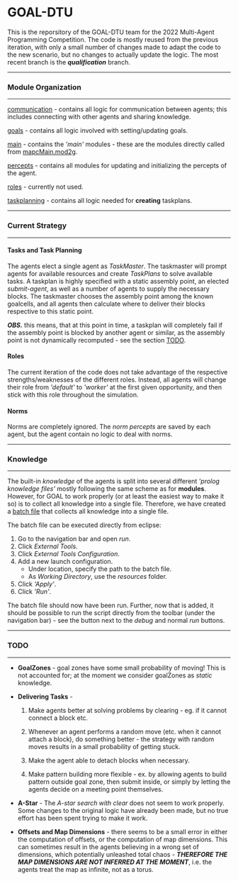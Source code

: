 # GOAL-DTU

This is the reporsitory of the GOAL-DTU team for the 2022 Multi-Agent Programming Competition. The code is mostly reused from the previous iteration, with only a small number of changes made to adapt the code to the new scenario, but no changes to actually update the logic. The most recent branch is the ***qualification*** branch.


---
### Module Organization
---
[communication](./src/modules/communication/) - contains all logic for communication between agents; this includes connecting with other agents and sharing knowledge.
   

[goals](./src/modules/goals/) - contains all logic involved with setting/updating goals.
   
   
[main](./src/modules/main/) - contains the *'main'* modules - these are the modules directly called from [mapcMain.mod2g](/src/mapcMain.mod2g).
   
   
[percepts](./modules/percepts/) - contains all modules for updating and initializing the percepts of the agent.
   

[roles](./src//modules/roles/) - currently not used.
   

[taskplanning](./src/modules/taskplanning/) - contains all logic needed for **creating** taskplans.


---
### Current Strategy
---

#### Tasks and Task Planning
The agents elect a single agent as *TaskMaster*. The taskmaster will prompt agents for available resources and create *TaskPlans* to solve available tasks.
A taskplan is highly specified with a static assembly point, an elected *submit-agent*, as well as a number of agents to supply the necessary blocks. 
The taskmaster chooses the assembly point among the known goalcells, and all agents then calculate where to deliver their blocks respective to this static point.

***OBS.*** this means, that at this point in time, a taskplan will completely fail if the assembly point is blocked by another agent or similar, as the assembly point is not dynamically recomputed - see the section [TODO](#todo).

#### Roles
The current iteration of the code does not take advantage of the respective strengths/weaknesses of the different roles. Instead, all agents will change their role from *'default'* to *'worker'* at the first given opportunity, and then stick with this role throughout the simulation.

#### Norms
Norms are completely ignored. The *norm percepts* are saved by each agent, but the agent contain no logic to deal with norms.

   
---
### Knowledge
---
The built-in *knowledge* of the agents is split into several different *'prolog knowledge files'* mostly following the same scheme as for **modules**. However, for GOAL to work properly (or at least the easiest way to make it so) is to collect all knowledge into a single file. Therefore, we have created a [batch file](./resources/myscript.bat) that collects all knowledge into a single file.

The batch file can be executed directly from eclipse:
   1. Go to the navigation bar and open *run*.
   2. Click *External Tools*.
   3. Click *External Tools Configuration*.
   4. Add a new launch configuration.
      - Under location, specify the path to the batch file.
      - As *Working Directory*, use the *resources* folder.
   5. Click *'Apply'*.
   6. Click *'Run'*.

The batch file should now have been run. Further, now that is added, it should be possible to run the script directly from the toolbar (under the navigation bar) - see the button next to the *debug* and normal *run* buttons. 



---
### TODO
---

- **GoalZones** - goal zones have some small probability of moving! This is not accounted for; at the moment we consider goalZones as *static* knowledge.

- **Delivering Tasks** -
   1. Make agents better at solving problems by clearing - eg. if it cannot connect a block etc.
   2. Whenever an agent performs a random move (etc. when it cannot attach a block), do something better - the strategy with random moves results in a small probability of getting stuck.
   3. Make the agent able to detach blocks when necessary.
   
   4. Make pattern building more flexible - ex. by allowing agents to build pattern outside goal zone, then submit inside, or simply by letting the agents decide on a meeting point themselves.


- **A-Star** - The *A-star search with clear* does not seem to work properly. Some changes to the original logic have already been made, but no true effort has been spent trying to make it work.

- **Offsets and Map Dimensions** - there seems to be a small error in either the computation of offsets, or the computation of map dimensions. This can sometimes result in the agents believing in a wrong set of dimensions, which potentially unleashed total chaos - ***THEREFORE THE MAP DIMENSIONS ARE NOT INFERRED AT THE MOMENT***, i.e. the agents treat the map as infinite, not as a torus.

